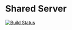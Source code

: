 # Shared Server

[![Build Status](https://travis-ci.com/gocasey/shared-server.svg?token=qyLW6FYz1uqX7H48GCKs&branch=master)](https://travis-ci.com/gocasey/shared-server)
